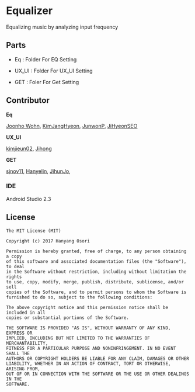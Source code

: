 Equalizer
==================================================
Equalizing music by analyzing input frequency


## Parts

* Eq : Folder For EQ Setting

* UX_UI : Folder For UX_UI Setting

* GET : Foler For Get Setting

## Contributor

**Eq**

[Joonho Wohn](https://github.com/doomsheart "" ),
[KimJangHyeon](https://github.com/KimJangHyeon "" ),
[JunwonP](https://github.com/JunwonP "" ),
[JiHyeonSEO](https://github.com/JiHyeonSEO "" )

**UX_UI**

[kimjieun02](https://github.com/kimjieun02 "" ), 
[Jihong](https://github.com/kjh32790 "" )

**GET**

[sjnov11](https://github.com/sjnov11 "" ),
[Hanyelin](https://github.com/Hanyelin "" ),
[JihunJo](https://github.com/JojihunCho "" ),


### IDE
Android Studio 2.3

## License
```
The MIT License (MIT)

Copyright (c) 2017 Hanyang Osori

Permission is hereby granted, free of charge, to any person obtaining a copy
of this software and associated documentation files (the "Software"), to deal
in the Software without restriction, including without limitation the rights
to use, copy, modify, merge, publish, distribute, sublicense, and/or sell
copies of the Software, and to permit persons to whom the Software is
furnished to do so, subject to the following conditions:

The above copyright notice and this permission notice shall be included in all
copies or substantial portions of the Software.

THE SOFTWARE IS PROVIDED "AS IS", WITHOUT WARRANTY OF ANY KIND, EXPRESS OR
IMPLIED, INCLUDING BUT NOT LIMITED TO THE WARRANTIES OF MERCHANTABILITY,
FITNESS FOR A PARTICULAR PURPOSE AND NONINFRINGEMENT. IN NO EVENT SHALL THE
AUTHORS OR COPYRIGHT HOLDERS BE LIABLE FOR ANY CLAIM, DAMAGES OR OTHER
LIABILITY, WHETHER IN AN ACTION OF CONTRACT, TORT OR OTHERWISE, ARISING FROM,
OUT OF OR IN CONNECTION WITH THE SOFTWARE OR THE USE OR OTHER DEALINGS IN THE
SOFTWARE.
```
